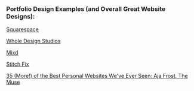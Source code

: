 ### Portfolio Design Examples (and Overall Great Website Designs):

[Squarespace](http://www.squarespace.com/templates/?channel=pbr&subchannel=go&source=branded&subcampaign=(branded_branded-squarespace(only)-us-search_eleganttemplates_sl)&variation=53235833050&gclid=CKfw2seg6cgCFYYRHwodaCAD3Q)

[Whole Design Studios](http://wholedesignstudios.com/)

[Mixd](http://www.mixd.co.uk/)

[Stitch Fix](https://www.stitchfix.com/)

[35 (More!) of the Best Personal Websites We've Ever Seen: Aja Frost, The Muse](https://www.themuse.com/advice/35-more-of-the-best-personal-websites-weve-ever-seen?utm_source=Sailthru&utm_medium=email&utm_campaign=35%20%28More%21%29%20of%20the%20Best%20Personal%20Websites%20We%27ve%20Ever%20Seen&utm_term=Daily%20Email%20List)